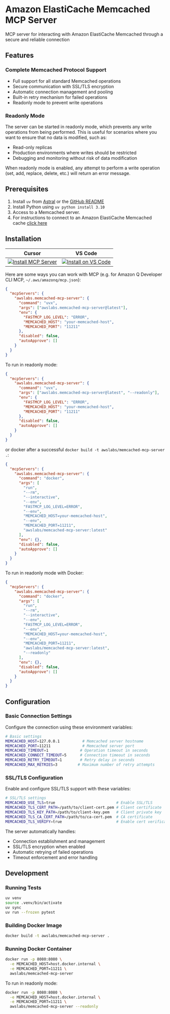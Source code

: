 # Amazon ElastiCache Memcached MCP Server

MCP server for interacting with Amazon ElastiCache Memcached through a secure and reliable connection

## Features

### Complete Memcached Protocol Support

- Full support for all standard Memcached operations
- Secure communication with SSL/TLS encryption
- Automatic connection management and pooling
- Built-in retry mechanism for failed operations
- Readonly mode to prevent write operations

### Readonly Mode

The server can be started in readonly mode, which prevents any write operations from being performed. This is useful for scenarios where you want to ensure that no data is modified, such as:

- Read-only replicas
- Production environments where writes should be restricted
- Debugging and monitoring without risk of data modification

When readonly mode is enabled, any attempt to perform a write operation (set, add, replace, delete, etc.) will return an error message.

## Prerequisites

1. Install `uv` from [Astral](https://docs.astral.sh/uv/getting-started/installation/) or the [GitHub README](https://github.com/astral-sh/uv#installation)
2. Install Python using `uv python install 3.10`
3. Access to a Memcached server.
4. For instructions to connect to an Amazon ElastiCache Memcached cache [click here](https://github.com/awslabs/mcp/blob/main/src/memcached-mcp-server/ELASTICACHECONNECT.md)


## Installation

| Cursor | VS Code |
|:------:|:-------:|
| [![Install MCP Server](https://cursor.com/deeplink/mcp-install-light.svg)](https://cursor.com/install-mcp?name=awslabs.memcached-mcp-server&config=eyJjb21tYW5kIjoidXZ4IGF3c2xhYnMubWVtY2FjaGVkLW1jcC1zZXJ2ZXJAbGF0ZXN0IiwiZW52Ijp7IkZBU1RNQ1BfTE9HX0xFVkVMIjoiRVJST1IiLCJNRU1DQUNIRURfSE9TVCI6InlvdXItbWVtY2FjaGVkLWhvc3QiLCJNRU1DQUNIRURfUE9SVCI6IjExMjExIn0sImRpc2FibGVkIjpmYWxzZSwiYXV0b0FwcHJvdmUiOltdfQ%3D%3D) | [![Install on VS Code](https://img.shields.io/badge/Install_on-VS_Code-FF9900?style=flat-square&logo=visualstudiocode&logoColor=white)](https://insiders.vscode.dev/redirect/mcp/install?name=Memcached%20MCP%20Server&config=%7B%22command%22%3A%22uvx%22%2C%22args%22%3A%5B%22awslabs.memcached-mcp-server%40latest%22%5D%2C%22env%22%3A%7B%22FASTMCP_LOG_LEVEL%22%3A%22ERROR%22%2C%22MEMCACHED_HOST%22%3A%22your-memcached-host%22%2C%22MEMCACHED_PORT%22%3A%2211211%22%7D%2C%22disabled%22%3Afalse%2C%22autoApprove%22%3A%5B%5D%7D) |

Here are some ways you can work with MCP (e.g. for Amazon Q Developer CLI MCP, `~/.aws/amazonq/mcp.json`):

```json
{
  "mcpServers": {
    "awslabs.memcached-mcp-server": {
      "command": "uvx",
      "args": ["awslabs.memcached-mcp-server@latest"],
      "env": {
        "FASTMCP_LOG_LEVEL": "ERROR",
        "MEMCACHED_HOST": "your-memcached-host",
        "MEMCACHED_PORT": "11211"
      },
      "disabled": false,
      "autoApprove": []
    }
  }
}
```

To run in readonly mode:

```json
{
  "mcpServers": {
    "awslabs.memcached-mcp-server": {
      "command": "uvx",
      "args": ["awslabs.memcached-mcp-server@latest", "--readonly"],
      "env": {
        "FASTMCP_LOG_LEVEL": "ERROR",
        "MEMCACHED_HOST": "your-memcached-host",
        "MEMCACHED_PORT": "11211"
      },
      "disabled": false,
      "autoApprove": []
    }
  }
}
```

or docker after a successful `docker build -t awslabs/memcached-mcp-server .`:

```json
{
  "mcpServers": {
    "awslabs.memcached-mcp-server": {
      "command": "docker",
      "args": [
        "run",
        "--rm",
        "--interactive",
        "--env",
        "FASTMCP_LOG_LEVEL=ERROR",
        "--env",
        "MEMCACHED_HOST=your-memcached-host",
        "--env",
        "MEMCACHED_PORT=11211",
        "awslabs/memcached-mcp-server:latest"
      ],
      "env": {},
      "disabled": false,
      "autoApprove": []
    }
  }
}
```

To run in readonly mode with Docker:

```json
{
  "mcpServers": {
    "awslabs.memcached-mcp-server": {
      "command": "docker",
      "args": [
        "run",
        "--rm",
        "--interactive",
        "--env",
        "FASTMCP_LOG_LEVEL=ERROR",
        "--env",
        "MEMCACHED_HOST=your-memcached-host",
        "--env",
        "MEMCACHED_PORT=11211",
        "awslabs/memcached-mcp-server:latest",
        "--readonly"
      ],
      "env": {},
      "disabled": false,
      "autoApprove": []
    }
  }
}
```

## Configuration

### Basic Connection Settings

Configure the connection using these environment variables:

```bash
# Basic settings
MEMCACHED_HOST=127.0.0.1          # Memcached server hostname
MEMCACHED_PORT=11211              # Memcached server port
MEMCACHED_TIMEOUT=1              # Operation timeout in seconds
MEMCACHED_CONNECT_TIMEOUT=5      # Connection timeout in seconds
MEMCACHED_RETRY_TIMEOUT=1        # Retry delay in seconds
MEMCACHED_MAX_RETRIES=3         # Maximum number of retry attempts
```

### SSL/TLS Configuration

Enable and configure SSL/TLS support with these variables:

```bash
# SSL/TLS settings
MEMCACHED_USE_TLS=true                           # Enable SSL/TLS
MEMCACHED_TLS_CERT_PATH=/path/to/client-cert.pem # Client certificate
MEMCACHED_TLS_KEY_PATH=/path/to/client-key.pem   # Client private key
MEMCACHED_TLS_CA_CERT_PATH=/path/to/ca-cert.pem  # CA certificate
MEMCACHED_TLS_VERIFY=true                        # Enable cert verification
```

The server automatically handles:
- Connection establishment and management
- SSL/TLS encryption when enabled
- Automatic retrying of failed operations
- Timeout enforcement and error handling

## Development

### Running Tests
```bash
uv venv
source .venv/bin/activate
uv sync
uv run --frozen pytest
```

### Building Docker Image
```bash
docker build -t awslabs/memcached-mcp-server .
```

### Running Docker Container
```bash
docker run -p 8080:8080 \
  -e MEMCACHED_HOST=host.docker.internal \
  -e MEMCACHED_PORT=11211 \
  awslabs/memcached-mcp-server
```

To run in readonly mode:
```bash
docker run -p 8080:8080 \
  -e MEMCACHED_HOST=host.docker.internal \
  -e MEMCACHED_PORT=11211 \
  awslabs/memcached-mcp-server --readonly
```
